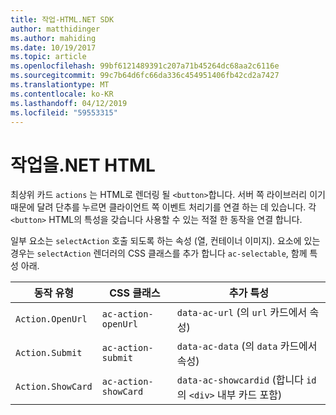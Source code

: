 ```yaml
---
title: 작업-HTML.NET SDK
author: matthidinger
ms.author: mahiding
ms.date: 10/19/2017
ms.topic: article
ms.openlocfilehash: 99bf6121489391c207a71b45264dc68aa2c6116e
ms.sourcegitcommit: 99c7b64d6fc66da336c454951406fb42cd2a7427
ms.translationtype: MT
ms.contentlocale: ko-KR
ms.lasthandoff: 04/12/2019
ms.locfileid: "59553315"
---
```

# <a name="actions---net-html"></a>작업을.NET HTML

최상위 카드 `actions` 는 HTML로 렌더링 될 `<button>`합니다. 서버 쪽 라이브러리 이기 때문에 달려 단추를 누르면 클라이언트 쪽 이벤트 처리기를 연결 하는 데 있습니다. 각 `<button>` HTML의 특성을 갖습니다 사용할 수 있는 적절 한 동작을 연결 합니다.

일부 요소는 `selectAction` 호출 되도록 하는 속성 (열, 컨테이너 이미지). 요소에 있는 경우는 `selectAction` 렌더러의 CSS 클래스를 추가 합니다 `ac-selectable`, 함께 특성 아래.

동작 유형 | CSS 클래스 | 추가 특성
---|---|---
`Action.OpenUrl` | `ac-action-openUrl` | `data-ac-url` (의 `url` 카드에서 속성)
`Action.Submit` | `ac-action-submit` | `data-ac-data` (의 `data` 카드에서 속성)
`Action.ShowCard` | `ac-action-showCard` | `data-ac-showcardid` (합니다 `id` 의 `<div>` 내부 카드 포함)